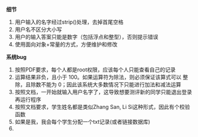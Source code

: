 **细节**
1. 用户输入的名字经过strip()处理，去掉首尾空格
2. 用户名不区分大小写
3. 用户的输入答案只能是数字（包括浮点和整型），否则提示错误
4. 使用面向对象+常量的方式，方便维护和修改


**系统bug**
1. 按照PDF要求，每个人都是root权限，应该每个人只能查看自己的记录
2. 运算结果非负，且小于 100。如果运算符为除法，则必须保证该算式可以
整除，且除数不能为 0；因此该系统大多数情况下只能进行加法和减法运算
3. 按照文档，一开始就输入用户名字了，这导致想要测评新的同学只能退出登录再运行程序
4. 按照文档要求，学生姓名都是类似Zhang San, Li Si这种形式，因此有个校验函数
5. 如果是我，我会每个学生分配一个txt记录(或者链接数据库)
6. 